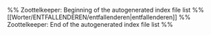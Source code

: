 %% Zoottelkeeper: Beginning of the autogenerated index file list  %%
 [[Worter/ENTFALLENDEREN/entfallenderen|entfallenderen]]
%% Zoottelkeeper: End of the autogenerated index file list  %%
